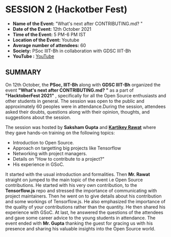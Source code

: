 # SESSION 2 (Hackotber Fest)


-    **Name of the Event:** "What's next after CONTRIBUTING.md? "
-    **Date of the Event:** 12th October 2021
-    **Time of the Event:** 5 PM-6 PM IST
-    **Location of the Event:** Youtube
-    **Average number of attendees:** 60
-    **Society:** PSoc IIIT-Bh in collaboration with GDSC IIIT-Bh
-    **YouTube :** [YouTube](https://www.youtube.com/watch?v=xZ_-Mw3KfRg)

## SUMMARY

On 12th October, the **PSoc, IIIT-Bh** along with **GDSC IIIT-Bh** organized the event **"What's next after CONTRIBUTING.md? "**  as a part of **"HacktoberFest 2021"** , specifically for all the Open Source enthusiasts and other students in general. The session was open to the public and approximately 60 peoples were in attendance.During the session, attendees asked their doubts, questions along with their opinion, thoughts, and suggestions about the session.


The session was hosted by **Saksham Gupta** and **[Kartikey Rawat](https://github.com/carrycooldude)**  where they gave hands-on training on the following topics:


- Introduction to Open Source.
- Approach on targetting  big projects like Tensorflow
- Networking with project managers.
- Details on "How to contribute to a project?" 
- His experience in GSoC.



It started with the usual introduction and formalities. Then **Mr. Rawat** straight on jumped to the main topic of the event i.e Open Source contributions. He started with his very own contribution, to the **Tensorflow.js** repo and stressed the importance of communicating with project maintainers. Then he went on to give details about his contribution and some workings of Tensorflow.js. He also emphasized the importance of the quality of your contributions rather than the quantity. He then shared his experience with GSoC. At last, he answered the questions of the attendees and gave some career advice to the young students in attendance. The event ended with **Mr. Gupta** thanking the guest for gracing us with his presence and sharing his valuable insights into the Open Source world.
